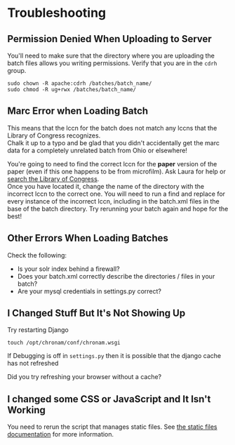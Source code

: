 Troubleshooting
===============

Permission Denied When Uploading to Server
--------------

You'll need to make sure that the directory where you are uploading the batch files allows you writing permissions.  Verify that you are in the `cdrh` group.

    sudo chown -R apache:cdrh /batches/batch_name/
    sudo chmod -R ug+rwx /batches/batch_name/
    
Marc Error when Loading Batch
-------------

This means that the lccn for the batch does not match any lccns that the Library of Congress recognizes.  
Chalk it up to a typo and be glad that you didn't accidentally get the marc data for a completely
unrelated batch from Ohio or elsewhere!

You're going to need to find the correct lccn for the **paper** version of the paper (even if this one happens to be from microfilm).  Ask Laura for help or [search the Library of Congress](http://chroniclingamerica.loc.gov/search/titles/).  
Once you have located it, change the name of the directory with the incorrect lccn to the correct one.  You will need to
run a find and replace for every instance of the incorrect lccn, including in the batch.xml files in the base 
of the batch directory.  Try rerunning your batch again and hope for the best!

Other Errors When Loading Batches
--------------

Check the following:
- Is your solr index behind a firewall?
- Does your batch.xml correctly describe the directories / files in your batch?
- Are your mysql credentials in settings.py correct?

I Changed Stuff But It's Not Showing Up
--------------

Try restarting Django

    touch /opt/chronam/conf/chronam.wsgi

If Debugging is off in `settings.py` then it is possible that the django cache has not refreshed

Did you try refreshing your browser without a cache?

I changed some CSS or JavaScript and It Isn't Working
-------------
You need to rerun the script that manages static files.  See [the static files documentation](./static.md) for more information.
